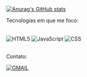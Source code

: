 [![Anurag's GitHub stats](https://github-readme-stats.vercel.app/api?username=Sa-Valentin)](https://github.com/Sa-Valentin/github-readme-stats)<br/>
<p>Tecnologias em que me foco:<p/>
<div style='display: inline_block'><br/>
  <img align='center' alt='HTML5' src='https://img.shields.io/badge/HTML5-E34F26?style=for-the-badge&logo=html5&logoColor=white'/>
  <img align='center' alt='JavaScript' src='https://img.shields.io/badge/JavaScript-323330?style=for-the-badge&logo=javascript&logoColor=F7DF1E'/>
  <img align='center' alt='CSS' src='https://img.shields.io/badge/CSS-239120?&style=for-the-badge&logo=css3&logoColor=white'/>
</div><br/>
<p>Contato:</p>
<a href="mailto:Sa.VitorValentin@gmail.com"><img align='center' alt='GMAIL' src='https://img.shields.io/badge/Gmail-D14836?style=for-the-badge&logo=gmail&logoColor=white'/><a/>
